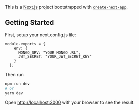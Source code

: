This is a [Next.js](https://nextjs.org/) project bootstrapped with [`create-next-app`](https://github.com/vercel/next.js/tree/canary/packages/create-next-app).

## Getting Started

First, setup your next.config.js file:
```
module.exports = {
    env: {
      MONGO_SRV: "YOUR MONGO URL",
      JWT_SECRET: "YOUR_JWT_SECRET_KEY"
    }
  };
  ```
Then run 
```bash
npm run dev
# or
yarn dev
```

Open [http://localhost:3000](http://localhost:3000) with your browser to see the result.
